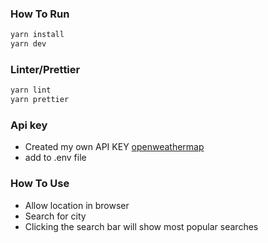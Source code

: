 ### How To Run

```sh
yarn install
yarn dev
```

### Linter/Prettier
```sh
yarn lint
yarn prettier
```

### Api key
  * Created my own API KEY [openweathermap](https://openweathermap.org/)
  * add to .env file


### How To Use
- Allow location in browser
- Search for city
- Clicking the search bar will show most popular searches
